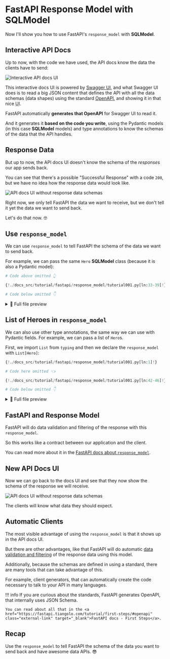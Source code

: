 # FastAPI Response Model with SQLModel

Now I'll show you how to use FastAPI's `response_model` with **SQLModel**.

## Interactive API Docs

Up to now, with the code we have used, the API docs know the data the clients have to send:

<img class="shadow" alt="Interactive API docs UI" src="/img/tutorial/fastapi/simple-hero-api/image01.png">

This interactive docs UI is powered by <a href="https://github.com/swagger-api/swagger-ui" class="external-link" target="_blank">Swagger UI</a>, and what Swagger UI does is to read a big JSON content that defines the API with all the data schemas (data shapes) using the standard <a href="https://github.com/OAI/OpenAPI-Specification/blob/main/versions/3.0.3.md" class="external-link" target="_blank">OpenAPI</a>, and showing it in that nice <abbr title="User Interface">UI</abbr>.

FastAPI automatically **generates that OpenAPI** for Swagger UI to read it.

And it generates it **based on the code you write**, using the Pydantic models (in this case **SQLModel** models) and type annotations to know the schemas of the data that the API handles.

## Response Data

But up to now, the API docs UI doesn't know the schema of the *responses* our app sends back.

You can see that there's a possible "Successful Response" with a code `200`, but we have no idea how the response data would look like.

<img class="shadow" alt="API docs UI without response data schemas" src="/img/tutorial/fastapi/response-model/image01.png">

Right now, we only tell FastAPI the data we want to receive, but we don't tell it yet the data we want to send back.

Let's do that now. 🤓

## Use `response_model`

We can use `response_model` to tell FastAPI the schema of the data we want to send back.

For example, we can pass the same `Hero` **SQLModel** class (because it is also a Pydantic model):

```Python hl_lines="3"
# Code above omitted 👆

{!./docs_src/tutorial/fastapi/response_model/tutorial001.py[ln:33-39]!}

# Code below omitted 👇
```

<details>
<summary>👀 Full file preview</summary>

```Python
{!./docs_src/tutorial/fastapi/response_model/tutorial001.py!}
```

</details>

## List of Heroes in `response_model`

We can also use other type annotations, the same way we can use with Pydantic fields. For example, we can pass a list of `Hero`s.

First, we import `List` from `typing` and then we declare the `response_model` with `List[Hero]`:

```Python hl_lines="1  5"
{!./docs_src/tutorial/fastapi/response_model/tutorial001.py[ln:1]!}

# Code here omitted 👈

{!./docs_src/tutorial/fastapi/response_model/tutorial001.py[ln:42-46]!}

# Code below omitted 👇
```

<details>
<summary>👀 Full file preview</summary>

```Python
{!./docs_src/tutorial/fastapi/response_model/tutorial001.py!}
```

</details>

## FastAPI and Response Model

FastAPI will do data validation and filtering of the response with this `response_model`.

So this works like a contract between our application and the client.

You can read more about it in the <a href="https://fastapi.tiangolo.com/tutorial/response-model/" class="external-link" target="_blank">FastAPI docs about `response_model`</a>.

## New API Docs UI

Now we can go back to the docs UI and see that they now show the schema of the response we will receive.

<img class="shadow" alt="API docs UI without response data schemas" src="/img/tutorial/fastapi/response-model/image02.png">

The clients will know what data they should expect.

## Automatic Clients

The most visible advantage of using the `response_model` is that it shows up in the API docs UI.

But there are other advantages, like that FastAPI will do automatic <a href="https://fastapi.tiangolo.com/tutorial/response-model/" class="external-link" target="_blank">data validation and filtering</a> of the response data using this model.

Additionally, because the schemas are defined in using a standard, there are many tools that can take advantage of this.

For example, client generators, that can automatically create the code necessary to talk to your API in many languages.

!!! info
    If you are curious about the standards, FastAPI generates OpenAPI, that internally uses JSON Schema.

    You can read about all that in the <a href="https://fastapi.tiangolo.com/tutorial/first-steps/#openapi" class="external-link" target="_blank">FastAPI docs - First Steps</a>.

## Recap

Use the `response_model` to tell FastAPI the schema of the data you want to send back and have awesome data APIs. 😎
